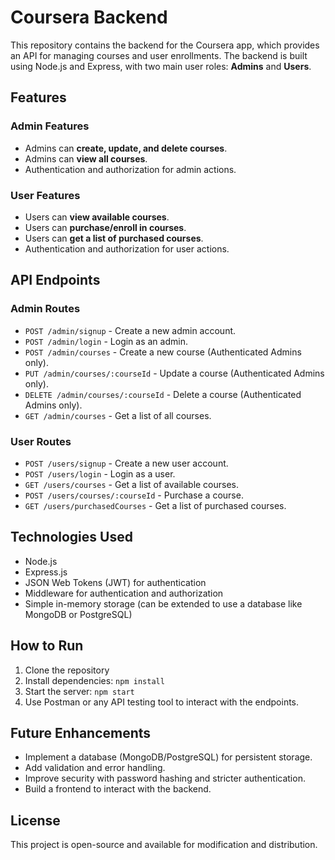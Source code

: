 # Coursera Backend

This repository contains the backend for the Coursera app, which provides an API for managing courses and user enrollments. The backend is built using Node.js and Express, with two main user roles: **Admins** and **Users**.

## Features

### Admin Features
- Admins can **create, update, and delete courses**.
- Admins can **view all courses**.
- Authentication and authorization for admin actions.

### User Features
- Users can **view available courses**.
- Users can **purchase/enroll in courses**.
- Users can **get a list of purchased courses**.
- Authentication and authorization for user actions.

## API Endpoints

### Admin Routes
- `POST /admin/signup` - Create a new admin account.
- `POST /admin/login` - Login as an admin.
- `POST /admin/courses` - Create a new course (Authenticated Admins only).
- `PUT /admin/courses/:courseId` - Update a course (Authenticated Admins only).
- `DELETE /admin/courses/:courseId` - Delete a course (Authenticated Admins only).
- `GET /admin/courses` - Get a list of all courses.

### User Routes
- `POST /users/signup` - Create a new user account.
- `POST /users/login` - Login as a user.
- `GET /users/courses` - Get a list of available courses.
- `POST /users/courses/:courseId` - Purchase a course.
- `GET /users/purchasedCourses` - Get a list of purchased courses.

## Technologies Used
- Node.js
- Express.js
- JSON Web Tokens (JWT) for authentication
- Middleware for authentication and authorization
- Simple in-memory storage (can be extended to use a database like MongoDB or PostgreSQL)

## How to Run
1. Clone the repository
2. Install dependencies: `npm install`
3. Start the server: `npm start`
4. Use Postman or any API testing tool to interact with the endpoints.

## Future Enhancements
- Implement a database (MongoDB/PostgreSQL) for persistent storage.
- Add validation and error handling.
- Improve security with password hashing and stricter authentication.
- Build a frontend to interact with the backend.

## License
This project is open-source and available for modification and distribution.
